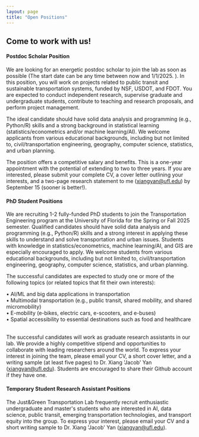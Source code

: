 ```yaml
---
layout: page
title: "Open Positions"
---
```


## Come to work with us!

#### Postdoc Scholar Position
We are looking for an energetic postdoc scholar to join the lab as soon as possible (The start date can be any time between now and 1/1/2025. ). In this position, you will work on projects related to public transit and sustainable transportation systems, funded by NSF, USDOT, and FDOT. You are expected to conduct independent research, supervise graduate and undergraduate students, contribute to teaching and research proposals, and perform project management. 

The ideal candidate should have solid data analysis and programming (e.g., Python/R) skills and a strong background in statistical learning (statistics/econometrics and/or machine learning/AI). We welcome applicants from various educational backgrounds, including but not limited to, civil/transportation engineering, geography, computer science, statistics, and urban planning.

The position offers a competitive salary and benefits. This is a one-year appointment with the potential of extending to two to three years. If you are interested, please submit your complete CV, a cover letter outlining your interests, and a two-page research statement to me (xiangyan@ufl.edu) by September 15 (sooner is better!).

#### PhD Student Positions

We are recruiting 1-2 fully-funded PhD students to join the Transportation Engineering program at the University of Florida for the Spring or Fall 2025 semester. Qualified candidates should have solid data analysis and programming (e.g., Python/R) skills and a strong interest in applying these skills to understand and solve transportation and urban issues. Students with knowledge in statistics/econometrics, machine learning/AI, and GIS are especially encouraged to apply. We welcome students from various educational backgrounds, including but not limited to, civil/transportation engineering, geography, computer science, statistics, and urban planning.
&nbsp;

The successful candidates are expected to study one or more of the following topics (or related topics that fit their own interests):

•	AI/ML and big data applications in transportation<br/>
•	Multimodal transportation (e.g., public transit, shared mobility, and shared micromobility)<br/>
• E-mobility (e-bikes, electric cars, e-scooters, and e-buses) <br/>
•	Spatial accessibility to essential destinations such as food and healthcare
&nbsp;

The successful candidates will work as graduate research assistants in our lab. We provide a highly competitive stipend and opportunities to collaborate with leading researchers around the world. To express your interest in joining the team, please email your CV, a short cover letter, and a writing sample (at least five pages) to Dr. Xiang 'Jacob' Yan (xiangyan@ufl.edu). Students are encouraged to share their Github account if they have one. 
&nbsp;



#### Temporary Student Research Assistant Positions

The Just&Green Transportation Lab frequently recruit enthusiastic undergraduate and master's students who are interested in AI, data science, public transit, emerging transportation technologies, and transport equity into the group. To express your interest, please email your CV and a short writing sample to Dr. Xiang 'Jacob' Yan (xiangyan@ufl.edu).
